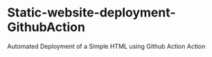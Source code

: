 # Static-website-deployment-GithubAction
Automated Deployment of a Simple HTML using Github Action Action
